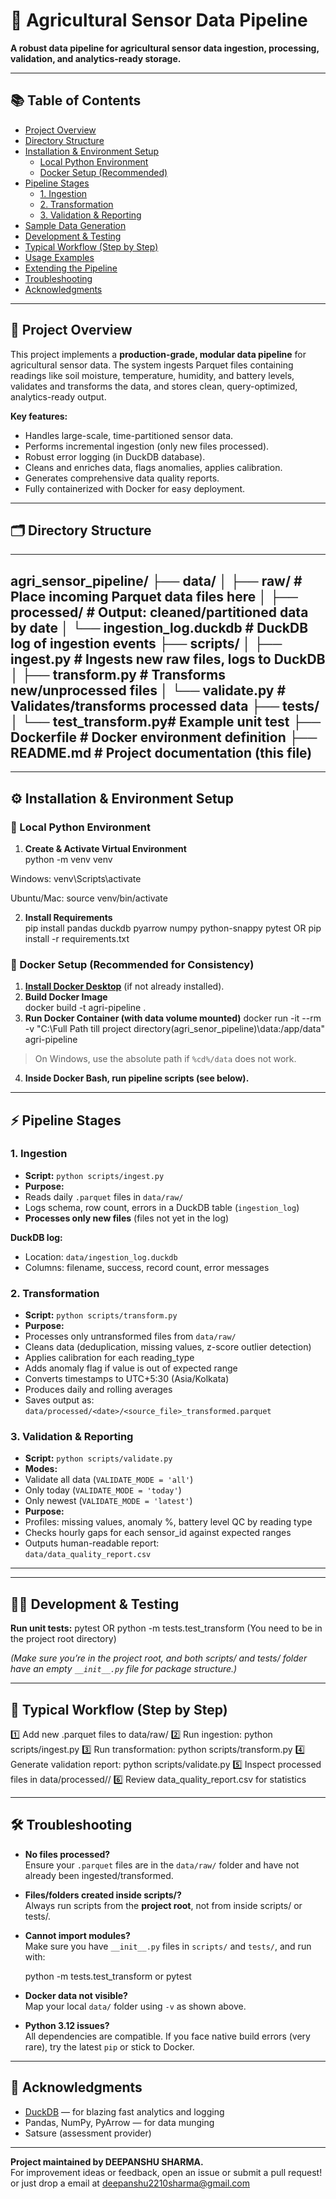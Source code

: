 # 🚜 Agricultural Sensor Data Pipeline

**A robust data pipeline for agricultural sensor data ingestion, processing, validation, and analytics-ready storage.**

---

## 📚 Table of Contents

- [Project Overview](#project-overview)
- [Directory Structure](#directory-structure)
- [Installation & Environment Setup](#installation--environment-setup)
    - [Local Python Environment](#local-python-environment)
    - [Docker Setup (Recommended)](#docker-setup-recommended)
- [Pipeline Stages](#pipeline-stages)
    - [1. Ingestion](#1-ingestion)
    - [2. Transformation](#2-transformation)
    - [3. Validation & Reporting](#3-validation--reporting)
- [Sample Data Generation](#sample-data-generation)
- [Development & Testing](#development--testing)
- [Typical Workflow (Step by Step)](#typical-workflow-step-by-step)
- [Usage Examples](#usage-examples)
- [Extending the Pipeline](#extending-the-pipeline)
- [Troubleshooting](#troubleshooting)
- [Acknowledgments](#acknowledgments)

---

## 📝 Project Overview

This project implements a **production-grade, modular data pipeline** for agricultural sensor data. The system ingests Parquet files containing readings like soil moisture, temperature, humidity, and battery levels, validates and transforms the data, and stores clean, query-optimized, analytics-ready output.

**Key features:**
- Handles large-scale, time-partitioned sensor data.
- Performs incremental ingestion (only new files processed).
- Robust error logging (in DuckDB database).
- Cleans and enriches data, flags anomalies, applies calibration.
- Generates comprehensive data quality reports.
- Fully containerized with Docker for easy deployment.

---

## 🗂️ Directory Structure
---
agri_sensor_pipeline/
├── data/
│ ├── raw/ # Place incoming Parquet data files here
│ ├── processed/ # Output: cleaned/partitioned data by date
│ └── ingestion_log.duckdb # DuckDB log of ingestion events
├── scripts/
│ ├── ingest.py # Ingests new raw files, logs to DuckDB
│ ├── transform.py # Transforms new/unprocessed files
│ └── validate.py # Validates/transforms processed data
├── tests/
│ └── test_transform.py# Example unit test
├── Dockerfile # Docker environment definition
├── README.md # Project documentation (this file)
---


---

## ⚙️ Installation & Environment Setup

### 🐍 Local Python Environment

1. **Create & Activate Virtual Environment**  
python -m venv venv

Windows:
venv\Scripts\activate

Ubuntu/Mac:
source venv/bin/activate


2. **Install Requirements**  
pip install pandas duckdb pyarrow numpy python-snappy pytest
OR
pip install -r requirements.txt


### 🐳 Docker Setup (Recommended for Consistency)

1. **[Install Docker Desktop](https://www.docker.com/products/docker-desktop/)** (if not already installed).
2. **Build Docker Image**  
docker build -t agri-pipeline .
3. **Run Docker Container (with data volume mounted)**
docker run -it --rm -v "C:\Full Path till project directory(agri_senor_pipeline)\data:/app/data" agri-pipeline

> On Windows, use the absolute path if `%cd%/data` does not work.

4. **Inside Docker Bash, run pipeline scripts (see below).**

---

## ⚡ Pipeline Stages

### 1. **Ingestion**

- **Script:** `python scripts/ingest.py`
- **Purpose:**  
- Reads daily `.parquet` files in `data/raw/`
- Logs schema, row count, errors in a DuckDB table (`ingestion_log`)
- **Processes only new files** (files not yet in the log)

**DuckDB log:**
- Location: `data/ingestion_log.duckdb`
- Columns: filename, success, record count, error messages

### 2. **Transformation**

- **Script:** `python scripts/transform.py`
- **Purpose:**  
- Processes only untransformed files from `data/raw/`
- Cleans data (deduplication, missing values, z-score outlier detection)
- Applies calibration for each reading_type
- Adds anomaly flag if value is out of expected range
- Converts timestamps to UTC+5:30 (Asia/Kolkata)
- Produces daily and rolling averages
- Saves output as:  
 `data/processed/<date>/<source_file>_transformed.parquet`

### 3. **Validation & Reporting**

- **Script:** `python scripts/validate.py`
- **Modes:**  
- Validate all data (`VALIDATE_MODE = 'all'`)
- Only today (`VALIDATE_MODE = 'today'`)
- Only newest (`VALIDATE_MODE = 'latest'`)
- **Purpose:**  
- Profiles: missing values, anomaly %, battery level QC by reading type
- Checks hourly gaps for each sensor_id against expected ranges
- Outputs human-readable report:  
 `data/data_quality_report.csv`

---

---

## 🧑‍💻 Development & Testing

**Run unit tests:**
pytest
OR
python -m tests.test_transform (You need to be in the project root directory)

*(Make sure you’re in the project root, and both scripts/ and tests/ folder have an empty `__init__.py` file for package structure.)*

---

## 🔄 Typical Workflow (Step by Step)

1️⃣ Add new .parquet files to data/raw/
2️⃣ Run ingestion:
python scripts/ingest.py
3️⃣ Run transformation:
python scripts/transform.py
4️⃣ Generate validation report:
python scripts/validate.py
5️⃣ Inspect processed files in data/processed/<date>/
6️⃣ Review data_quality_report.csv for statistics


---


## 🛠️ Troubleshooting

- **No files processed?**  
  Ensure your `.parquet` files are in the `data/raw/` folder and have not already been ingested/transformed.

- **Files/folders created inside scripts/?**  
  Always run scripts from the **project root**, not from inside scripts/ or tests/.

- **Cannot import modules?**  
  Make sure you have `__init__.py` files in `scripts/` and `tests/`, and run with:

  python -m tests.test_transform
  or
  pytest



- **Docker data not visible?**  
Map your local `data/` folder using `-v` as shown above.

- **Python 3.12 issues?**  
All dependencies are compatible. If you face native build errors (very rare), try the latest `pip` or stick to Docker.

---

## 🏁 Acknowledgments

- [DuckDB](https://duckdb.org/) — for blazing fast analytics and logging
- Pandas, NumPy, PyArrow — for data munging
- Satsure (assessment provider)

---

**Project maintained by DEEPANSHU SHARMA.**  
For improvement ideas or feedback, open an issue or submit a pull request! or just drop a email at deepanshu2210sharma@gmail.com
